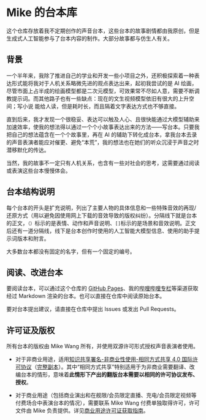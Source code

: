 # Mike 的台本库

这个仓库存放着我不定期创作的声音台本，这些台本的故事剧情都由我原创，但是生成式人工智能参与了台本内容的制作。大部分故事都与仿生人有关。

## 背景

一个半年来，我除了推进自己的学业和开发一些小项目之外，还积极探索着一种表达形式能将我对于人机关系略微先进的观点表达出来，起初我尝试的是 AI 绘画，尽管市面上占半成的绘画模型都是二次元模型，可效果常不尽如人意，需要不断调教提示词。而其他路子也有一些缺点：现在的文生视频模型依旧有很大的上升空间；写小说
能给人读，但是耗时长，而且隔着文字表达方式也不够直接。

直到后来，我才发现一个很稳妥、表达可以触及人心、且很快能通过大模型辅助来加速效率，使我的想法得以通过一个个小故事表达出来的方法——写台本。只要我把自己的想法蕴含在一个个故事里，再在 AI 的辅助下转化成台本，拿我台本去录的声音表演者能应对催更、避免“本荒”，我的想法也在她们的听众沉浸于声音之时潜移默化的传达。

当然，我的故事不一定只有人机关系，也含有一些对社会的思考，这需要通过阅读或表演这些台本慢慢体会。

## 台本结构说明

每个台本的开头是扩充说明，列出了主要人物的具体信息和一些特殊音效的再现/还原方式（用以避免因使用网上下载的音效导致的版权纠纷）。分隔线下就是台本的正文，`（）`标示的是表情、动作和声音说明、`[]`标示的是场景和音效说明。正文后还有一道分隔线，线下是台本创作时使用的人工智能大模型信息、使用的助手提示词版本和附言。

大多数台本都没有固定的名字，但有一个固定的编号。

## 阅读、改进台本

要阅读台本，可以通过这个仓库的 [GitHub Pages](https://audio-scripts.imdchs.rf.gd)、我的[哔哩哔哩专栏](https://space.bilibili.com/687416118/upload/opus)等渠道获取经过 Markdown 渲染的台本。也可以直接在仓库中阅读原始台本。

要对台本提出建议，请直接在仓库中提出 Issues 或发出 Pull Requests。

## 许可证及版权

所有台本的版权由 Mike Wang 所有，并使用双源许可形式授权声音表演者使用。

- 对于非商业用途，适用[知识共享署名-非商业性使用-相同方式共享 4.0 国际许可协议](https://creativecommons.org/licenses/by-nc-sa/4.0/)（[完整副本](LICENSE)）。其中“相同方式共享”特别适用于为非商业需要翻译、改编台本的情形，意味着**此情形下产出的翻版台本需要以相同的许可协议发布、授权**。

- 对于商业用途（包括商业演出和在舰限/会员限定直播、充电/会员限定视频等付费场合中表演台本的情况），需要联系 Mike Wang 付费单独取得许可，许可文件由 Mike 负责提供。详见[商业用途许可证获取指南](GUIDE_FOR_COMMERCIAL_USE.md)。